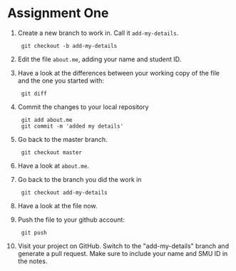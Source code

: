 # Assignment One

1. Create a new branch to work in. Call it `add-my-details`.

        git checkout -b add-my-details

2. Edit the file `about.me`, adding your name and student ID.

3. Have a look at the differences between your working copy of the
   file and the one you started with:

        git diff

4. Commit the changes to your local repository

        git add about.me
        git commit -m 'added my details'

5. Go back to the master branch.

        git checkout master

6. Have a look at `about.me`.

7. Go back to the branch you did the work in

        git checkout add-my-details

8. Have a look at the file now.

9. Push the file to your github account:

        git push

10. Visit your project on GitHub. Switch to the "add-my-details" branch
    and generate a pull request. Make sure to include your name and SMU ID
    in the notes.


